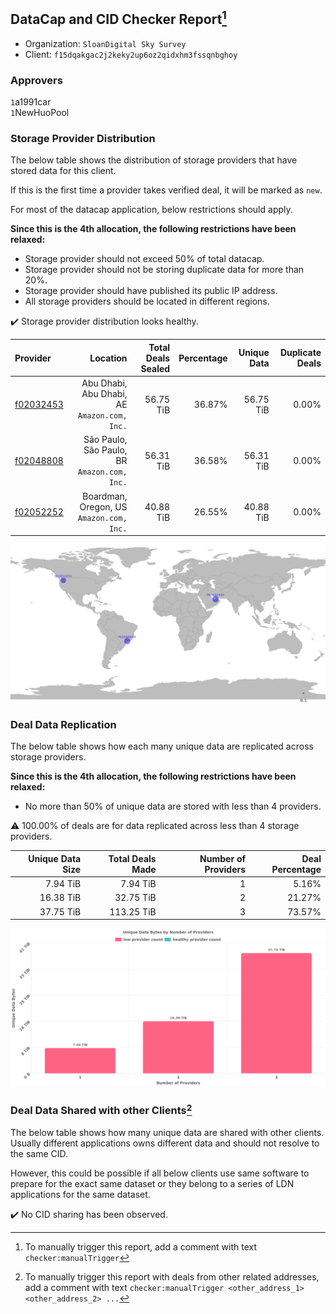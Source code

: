 ## DataCap and CID Checker Report[^1]
 - Organization: `SloanDigital Sky Survey`
 - Client: `f15dqakgac2j2keky2up6oz2qidxhm3fssqnbghoy`
### Approvers
`1`a1991car<br/>`1`NewHuoPool

### Storage Provider Distribution
The below table shows the distribution of storage providers that have stored data for this client.

If this is the first time a provider takes verified deal, it will be marked as `new`.

For most of the datacap application, below restrictions should apply.

**Since this is the 4th allocation, the following restrictions have been relaxed:**
 - Storage provider should not exceed 50% of total datacap.
 - Storage provider should not be storing duplicate data for more than 20%.
 - Storage provider should have published its public IP address.
 - All storage providers should be located in different regions.

✔️ Storage provider distribution looks healthy.

| Provider                                              |                                        Location | Total Deals Sealed | Percentage | Unique Data | Duplicate Deals |
| :---------------------------------------------------- | ----------------------------------------------: | -----------------: | ---------: | ----------: | --------------: |
| [f02032453](https://filfox.info/en/address/f02032453) | Abu Dhabi, Abu Dhabi, AE<br/>`Amazon.com, Inc.` |          56.75 TiB |     36.87% |   56.75 TiB |           0.00% |
| [f02048808](https://filfox.info/en/address/f02048808) | São Paulo, São Paulo, BR<br/>`Amazon.com, Inc.` |          56.31 TiB |     36.58% |   56.31 TiB |           0.00% |
| [f02052252](https://filfox.info/en/address/f02052252) |     Boardman, Oregon, US<br/>`Amazon.com, Inc.` |          40.88 TiB |     26.55% |   40.88 TiB |           0.00% |

<img src="https://raw.githubusercontent.com/data-preservation-programs/filplus-checker-assets/main/filecoin-project/filecoin-plus-large-datasets/issues/1879/1684414919859.png"/>

### Deal Data Replication
The below table shows how each many unique data are replicated across storage providers.


**Since this is the 4th allocation, the following restrictions have been relaxed:**
- No more than 50% of unique data are stored with less than 4 providers.

⚠️ 100.00% of deals are for data replicated across less than 4 storage providers.

| Unique Data Size | Total Deals Made | Number of Providers | Deal Percentage |
| ---------------: | ---------------: | ------------------: | --------------: |
|         7.94 TiB |         7.94 TiB |                   1 |           5.16% |
|        16.38 TiB |        32.75 TiB |                   2 |          21.27% |
|        37.75 TiB |       113.25 TiB |                   3 |          73.57% |

<img src="https://raw.githubusercontent.com/data-preservation-programs/filplus-checker-assets/main/filecoin-project/filecoin-plus-large-datasets/issues/1879/1684414920535.png"/>

### Deal Data Shared with other Clients[^3]
The below table shows how many unique data are shared with other clients.
Usually different applications owns different data and should not resolve to the same CID.

However, this could be possible if all below clients use same software to prepare for the exact same dataset or they belong to a series of LDN applications for the same dataset.

✔️ No CID sharing has been observed.

[^1]: To manually trigger this report, add a comment with text `checker:manualTrigger`

[^2]: Deals from those addresses are combined into this report as they are specified with `checker:manualTrigger`

[^3]: To manually trigger this report with deals from other related addresses, add a comment with text `checker:manualTrigger <other_address_1> <other_address_2> ...`

